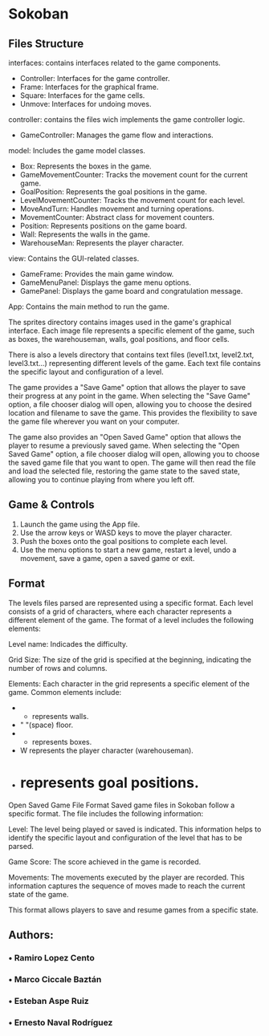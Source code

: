 # Sokoban

<h2> Files Structure</h2>

interfaces: contains interfaces related to the game components.

- Controller: Interfaces for the game controller.
- Frame: Interfaces for the graphical frame.
- Square: Interfaces for the game cells.
- Unmove: Interfaces for undoing moves.


controller: contains the files wich implements the game controller logic.

- GameController: Manages the game flow and interactions.

model: Includes the game model classes.

- Box: Represents the boxes in the game.
- GameMovementCounter: Tracks the movement count for the current game.
- GoalPosition: Represents the goal positions in the game.
- LevelMovementCounter: Tracks the movement count for each level.
- MoveAndTurn: Handles movement and turning operations.
- MovementCounter: Abstract class for movement counters.
- Position: Represents positions on the game board.
- Wall: Represents the walls in the game.
- WarehouseMan: Represents the player character.


view: Contains the GUI-related classes.

- GameFrame: Provides the main game window.
- GameMenuPanel: Displays the game menu options.
- GamePanel: Displays the game board and congratulation message.


App: Contains the main method to run the game.

The sprites directory contains images used in the game's graphical interface. Each image file represents a specific element of the game, such as boxes, the warehouseman, walls, goal positions, and floor cells.

There is also a levels directory that contains text files (level1.txt, level2.txt, level3.txt...) representing different levels of the game. Each text file contains the specific layout and configuration of a level.


The game provides a "Save Game" option that allows the player to save their progress at any point in the game. When selecting the "Save Game" option, a file chooser dialog will open, allowing you to choose the desired location and filename to save the game. This provides the flexibility to save the game file wherever you want on your computer.

The game also provides an "Open Saved Game" option that allows the player to resume a previously saved game. When selecting the "Open Saved Game" option, a file chooser dialog will open, allowing you to choose the saved game file that you want to open. The game will then read the file and load the selected file, restoring the game state to the saved state, allowing you to continue playing from where you left off.


<h2> Game & Controls </h2>

1. Launch the game using the App file.
2. Use the arrow keys or WASD keys to move the player character.
3. Push the boxes onto the goal positions to complete each level.
4. Use the menu options to start a new game, restart a level, undo a movement, save a game, open a saved game or exit.


<h2> Format </h2>

The levels files parsed are represented using a specific format. Each level consists of a grid of characters, where each character represents a different element of the game. The format of a level includes the following elements:

Level name: Indicades the difficulty.

Grid Size: The size of the grid is specified at the beginning, indicating the number of rows and columns.

Elements: Each character in the grid represents a specific element of the game. Common elements include:

- + represents walls.
- " "(space) floor.
- * represents boxes.
- W represents the player character (warehouseman).
- # represents goal positions.

Open Saved Game File Format
Saved game files in Sokoban follow a specific format. The file includes the following information:

Level: The level being played or saved is indicated. This information helps to identify the specific layout and configuration of the level that has to be parsed.

Game Score: The score achieved in the game is recorded.

Movements: The movements executed by the player are recorded. This information captures the sequence of moves made to reach the current state of the game.

This format allows players to save and resume games from a specific state.

<h2> Authors: </h2>
<h3>&#x2022; Ramiro Lopez Cento</h3>
<h3>&#x2022; Marco Ciccale Baztán</h3>
<h3>&#x2022; Esteban Aspe Ruiz</h3>
<h3>&#x2022; Ernesto Naval Rodríguez</h3>
